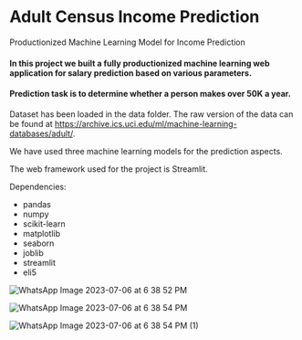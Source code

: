 # Adult Census Income Prediction
Productionized Machine Learning Model for Income Prediction

#### In this project we built a fully productionized machine learning web application for salary prediction based on various parameters.

#### Prediction task is to determine whether a person makes over 50K a year.



Dataset has been loaded in the data folder. The raw version of the data can be found at https://archive.ics.uci.edu/ml/machine-learning-databases/adult/. 

We have used three machine learning models for the prediction aspects. 

The web framework used for the project is Streamlit.

Dependencies:

* pandas
* numpy
* scikit-learn
* matplotlib
* seaborn
* joblib
* streamlit
* eli5

![WhatsApp Image 2023-07-06 at 6 38 52 PM](https://github.com/Dubeyrock/software-developer-salary-machine-learning/assets/96882359/bfaf284a-85ed-48b3-a2e2-e8156d55e39f)


![WhatsApp Image 2023-07-06 at 6 38 54 PM](https://github.com/Dubeyrock/software-developer-salary-machine-learning/assets/96882359/fd2f9e3a-18b6-48e5-a143-4613583fd2c6)

![WhatsApp Image 2023-07-06 at 6 38 54 PM (1)](https://github.com/Dubeyrock/software-developer-salary-machine-learning/assets/96882359/8e9923e9-a84f-483b-a9b3-ebb8a4a875ff)







